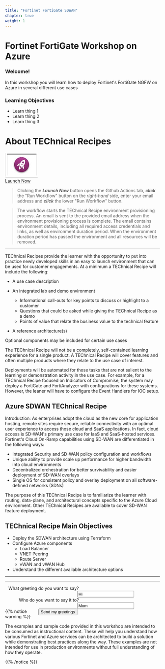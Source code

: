 ```yaml
---
title: "Fortinet FortiGate SDWAN"
chapter: true
weight: 1
---
```


# Fortinet FortiGate Workshop on Azure

### Welcome!

In this workshop you will learn how to deploy Fortinet's FortiGate NGFW on Azure in several different use cases 

### Learning Objectives
- Learn thing 1
- Learn thing 2
- Learn thing 3

# About TEChnical Recipes

[![Launch Button](https://raw.githubusercontent.com/FortinetSecDevOps/technical-recipe-azure-sdwan/main/images/rocket.jpg)</br>Launch Now](https://github.com/FortinetSecDevOps/technical-recipe-azure-sdwan/actions/workflows/lab-provision.yml)

> Clicking the ***Launch Now*** button opens the Github Actions tab, ***click*** the "Run Workflow" button on the *right-hand* side, enter your email address and ***click*** the lower "Run Workflow" button.

>The workflow starts the TEChnical Recipe environment provisioning process. An email is sent to the provided email address when the environment provisioning process is complete. The email contains environment details, including all required access credentials and links, as well as environment duration period. When the environment duration period has passed the environment and all resources will be removed.

***

TEChnical Recipes provide the learner with the opportunity to put into practice newly developed skills in an easy to launch environment that can be used for customer engagements.  At a minimum a TEChnical Recipe will include the following:

* A use case description
* An integrated lab and demo environment

  * Informational call-outs for key points to discuss or highlight to a customer
  * Questions that could be asked while giving the TEChnical Recipe as a demo
  * Points of value that relate the business value to the technical feature
* A reference architecture(s)

Optional components may be included for certain use cases

The TEChnical Recipe will not be a completely, self-contained learning experience for a single product.  A TEChnical Recipe will cover features and often multiple products where they relate to the use case of interest.  

Deployments will be automated for those tasks that are not salient to the learning or demonstration activity in the use case.  For example, for a TEChnical Recipe focused on Indicators of Compromise, the system may deploy a FortiGate and FortiAnalyzer with configurations for these systems.  However, the leaner will have to configure the Event Handlers for IOC setup.  

## Azure SDWAN TEChnical Recipe

Introduction:
As enterprises adopt the cloud as the new core for application hosting, remote sites require secure, reliable connectivity with an optimal user experience to access those cloud and SaaS applications.  In fact, cloud access is SD-WAN's primary use case for IaaS and SaaS-hosted services.  Fortinet's Cloud On-Ramp capabilities using SD-WAN are differentiated in the following ways: 

* Integrated Security and SD-WAN policy configuration and workflows
* Unique ability to provide scale up performance for higher bandwidth into cloud environments
* Decentralized orchestration for better survivability and easier deployment of SD-WAN overlays
* Single OS for consistent policy and overlay deployment on all software-defined networks (SDNs)

The purpose of this TEChnical Recipe is to familiarize the learner with routing, data-plane, and architectural concepts specific to the Azure Cloud environment.  Other TEChnical Recipes are available to cover SD-WAN feature deployment.

## TEChnical Recipe Main Objectives

* Deploy the SDWAN architecture using Terraform
* Configure Azure components
  * Load Balancer
  * VNET Peering
  * Route Server
  * vWAN and vWAN Hub
* Understand the different available architecture options

***
***

<!DOCTYPE html>
<html lang="en-us">
<head>
<meta charset="utf-8">
<meta name="viewport" content="width=device-width">
<title>Post method example</title>
<style>
form { width: 420px; }
div { margin-bottom: 20px; }
label { display: inline-block; width: 240px; text-align: right; padding-right: 10px; }
     button, input {
        float: right;
      }
    </style>
  </head>
  <body>
    <form action="http://foo.com" method="post">
      <div>
        <label for="say">What greeting do you want to say?</label>
        <input name="say" id="say" value="Hi">
      </div>
      <div>
        <label for="to">Who do you want to say it to?</label>
        <input name="to" value="Mom">
      </div>
      <div>
        <button>Send my greetings</button>
      </div>
    </form>
  </body>
</html>


{{% notice warning %}}
<p style='text-align: left;'>
The examples and sample code provided in this workshop are intended to be consumed as instructional content. These will help you understand how various Fortinet and Azure services can be architected to build a solution while demonstrating best practices along the way. These examples are not intended for use in production environments without full understanding of how they operate.
</p>
{{% /notice %}}